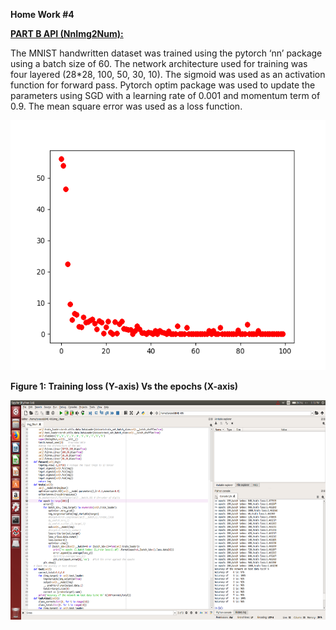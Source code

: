 **Home Work \#4**

**<u>PART B API (NnImg2Num):</u>**

The MNIST handwritten dataset was trained using the pytorch ‘nn’ package
using a batch size of 60. The network architecture used for training was
four layered (28\*28, 100, 50, 30, 10). The sigmoid was used as an
activation function for forward pass. Pytorch optim package was used to
update the parameters using SGD with a learning rate of 0.001 and
momentum term of 0.9. The mean square error was used as a loss function.

<img src="media\image1.png" style="width:5.55208in;height:4.16667in" />

**Figure 1: Training loss (Y-axis) Vs the epochs (X-axis)**

<img src="media\image2.png" style="width:6.5in;height:3.65625in" alt="Graphical user interface, text, application Description automatically generated" />
